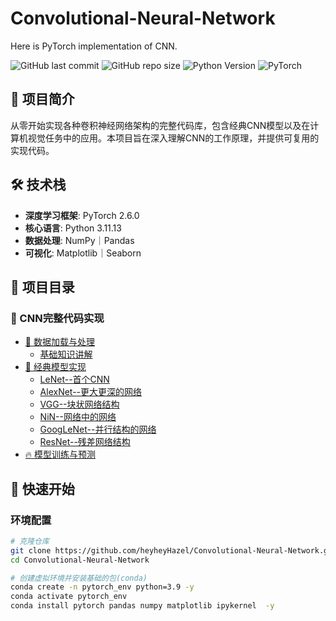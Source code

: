 # Convolutional-Neural-Network
Here is PyTorch implementation of CNN.

![GitHub last commit](https://img.shields.io/github/last-commit/heyheyHazel/Convolutional-Neural-Network)
![GitHub repo size](https://img.shields.io/github/repo-size/heyheyHazel/Convolutional-Neural-Network)
![Python Version](https://img.shields.io/badge/python-3.8%2B-blue)
![PyTorch](https://img.shields.io/badge/PyTorch-1.9%2B-red)

## 🎯 项目简介

从零开始实现各种卷积神经网络架构的完整代码库，包含经典CNN模型以及在计算机视觉任务中的应用。本项目旨在深入理解CNN的工作原理，并提供可复用的实现代码。


## 🛠️ 技术栈

- **深度学习框架**: PyTorch 2.6.0
- **核心语言**: Python 3.11.13
- **数据处理**: NumPy｜Pandas
- **可视化**: Matplotlib｜Seaborn

## 📁 项目目录

### 🔧 CNN完整代码实现

- [🧩 数据加载与处理](/dataloader)
  - [基础知识讲解](/notebooks/a-brief-insight-to-pytorch.ipynb)
- [🛫 经典模型实现](/model)
  - [LeNet--首个CNN](/model/lenet.py)
  - [AlexNet--更大更深的网络](/model/alexnet.py)
  - [VGG--块状网络结构](/model/vgg.py)
  - [NiN--网络中的网络](/model/nin.py)
  - [GoogLeNet--并行结构的网络](/model/googlenet.py)
  - [ResNet--残差网络结构](/model/resnet.py)
- [🔥 模型训练与预测](/prediction)






## 🚀 快速开始

### 环境配置

```bash
# 克隆仓库
git clone https://github.com/heyheyHazel/Convolutional-Neural-Network.git
cd Convolutional-Neural-Network

# 创建虚拟环境并安装基础的包(conda)
conda create -n pytorch_env python=3.9 -y
conda activate pytorch_env
conda install pytorch pandas numpy matplotlib ipykernel  -y
